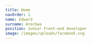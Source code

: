 ```yaml
---
title: Home
navOrder: 1
name: Edward
surname: Arechwa
position: Junior Front-end developer
image: /images/uploads/facebook.svg
---
```

